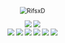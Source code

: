 <div aligh="center">
  <p align="center"> <img src="https://komarev.com/ghpvc/?username=RifsxD&label=Profile%20views&color=e63c7d&style=for-the-badge" alt="RifsxD" /> </p>
</div>

<div align="center">
  <img src="https://github-readme-stats-git-masterrstaa-rickstaa.vercel.app/api?username=RifsxD&count_private=true&show_icons=true&theme=dracula&line_height=24&bg_color=22272e&hide_border=true" />
  <img src="https://github-readme-stats-git-masterrstaa-rickstaa.vercel.app/api/top-langs/?username=RifsxD&theme=dracula&layout=compact&langs_count=10&bg_color=22272e&hide_border=true&card_width=275" />
</div>

<div align="center">
  <img src="https://img.shields.io/badge/os-Arch Linux-informational?style=for-the-badge&logo=archlinux&logoColor=79DAFA&color=DC6385&labelColor=22272e" />
  <img src="https://img.shields.io/badge/ide-VS CODE-informational?style=for-the-badge&logo=visualstudiocode&logoColor=79DAFA&color=DC6385&labelColor=22272e" />
  <img src="https://img.shields.io/badge/cloud-Cloudflare-informational?style=for-the-badge&logo=cloudflare&logoColor=79DAFA&color=DC6385&labelColor=22272e" />
  <img src="https://img.shields.io/badge/lang-JS-informational?style=for-the-badge&logo=javascript&logoColor=79DAFA&color=DC6385&labelColor=22272e" />
  <img src="https://img.shields.io/badge/lang-GO-informational?style=for-the-badge&logo=go&logoColor=79DAFA&color=DC6385&labelColor=22272e" />
    <img src="https://img.shields.io/badge/lang-C++-informational?style=for-the-badge&logo=cpp&logoColor=79DAFA&color=DC6385&labelColor=22272e" />
</div>
